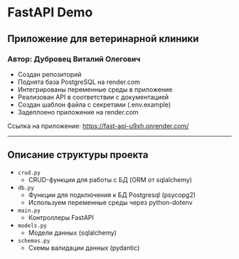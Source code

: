 # FastAPI Demo

## Приложение для ветеринарной клиники

### Автор: Дубровец Виталий Олегович

- Создан репозиторий
- Поднята база PostgreSQL на render.com
- Интегрированы переменные среды в приложение
- Реализован API в соответствии с документацией
- Создан шаблон файла с секретами (.env.example)
- Задеплоено приложение на render.com

Ccылка на приложение: https://fast-api-u9xh.onrender.com/

---

## Описание структуры проекта
- <code>crud.py</code>
  - CRUD-функции для работы с БД (ORM от sqlalchemy)
- <code>db.py</code>
  - Функции для подключения к БД Postgresql (psycopg2)
  - Используем переменные среды через python-dotenv
- <code>main.py</code>
  - Контроллеры FastAPI
- <code>models.py</code>
  - Модели данных (sqlalchemy)
- <code>schemas.py</code>
  - Схемы валидации данных (pydantic)
